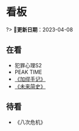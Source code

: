 # 看板 <!-- {docsify-ignore-all} -->

?> 📅**更新日期**：2023-04-08

## 在看

- 犯罪心理S2
- PEAK TIME
- [《加缪手记》](read/2023/08加缪手记)
- [《未来简史》](read/2023/07未来简史)

## 待看

- 《八次危机》
